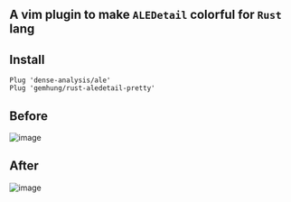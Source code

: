 ## A vim plugin to make `ALEDetail` colorful for `Rust` lang

## Install
```vim
Plug 'dense-analysis/ale'
Plug 'gemhung/rust-aledetail-pretty'
```

## Before
![image](https://user-images.githubusercontent.com/34207794/221363736-695d69a6-067b-4589-b6d1-c85affa45782.png)

## After
![image](https://user-images.githubusercontent.com/34207794/221363674-2e258f3c-b561-4a69-b66d-e30f5eb482e9.png)
